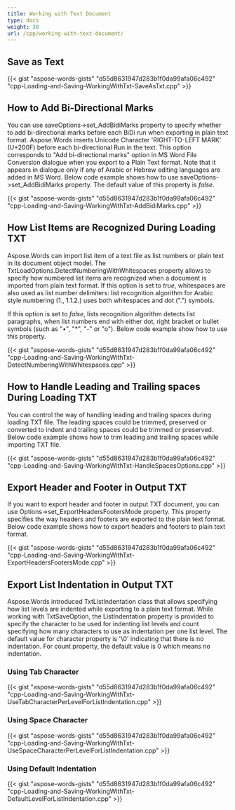 ```yaml
---
title: Working with Text Document
type: docs
weight: 30
url: /cpp/working-with-text-document/
---
```


## Save as Text

{{< gist "aspose-words-gists" "d55d8631947d283b1f0da99afa06c492" "cpp-Loading-and-Saving-WorkingWithTxt-SaveAsTxt.cpp" >}}

## How to Add Bi-Directional Marks

You can use saveOptions->set_AddBidiMarks property to specify whether to add bi-directional marks before each BiDi run when exporting in plain text format. Aspose.Words inserts Unicode Character 'RIGHT-TO-LEFT MARK' (U+200F) before each bi-directional Run in the text. This option corresponds to "Add bi-directional marks" option in MS Word File Conversion dialogue when you export to a Plain Text format. Note that it appears in dialogue only if any of Arabic or Hebrew editing languages are added in MS Word. Below code example shows how to use saveOptions->set_AddBidiMarks property. The default value of this property is *false*.

{{< gist "aspose-words-gists" "d55d8631947d283b1f0da99afa06c492" "cpp-Loading-and-Saving-WorkingWithTxt-AddBidiMarks.cpp" >}}

## How List Items are Recognized During Loading TXT

Aspose.Words can import list item of a text file as list numbers or plain text in its document object model. The TxtLoadOptions.DetectNumberingWithWhitespaces property allows to specify how numbered list items are recognized when a document is imported from plain text format. If this option is set to *true*, whitespaces are also used as list number delimiters: list recognition algorithm for Arabic style numbering (1., 1.1.2.) uses both whitespaces and dot (".") symbols.

If this option is set to *false*, lists recognition algorithm detects list paragraphs, when list numbers end with either dot, right bracket or bullet symbols (such as "•", "*", "-" or "o"). Below code example show how to use this property. 

{{< gist "aspose-words-gists" "d55d8631947d283b1f0da99afa06c492" "cpp-Loading-and-Saving-WorkingWithTxt-DetectNumberingWithWhitespaces.cpp" >}}

## How to Handle Leading and Trailing spaces During Loading TXT

You can control the way of handling leading and trailing spaces during loading TXT file. The leading spaces could be trimmed, preserved or converted to indent and trailing spaces could be trimmed or preserved. Below code example shows how to trim leading and trailing spaces while importing TXT file.

{{< gist "aspose-words-gists" "d55d8631947d283b1f0da99afa06c492" "cpp-Loading-and-Saving-WorkingWithTxt-HandleSpacesOptions.cpp" >}}

## Export Header and Footer in Output TXT

If you want to export header and footer in output TXT document, you can use Options->set_ExportHeadersFootersMode property. This property specifies the way headers and footers are exported to the plain text format. Below code example shows how to export headers and footers to plain text format.

{{< gist "aspose-words-gists" "d55d8631947d283b1f0da99afa06c492" "cpp-Loading-and-Saving-WorkingWithTxt-ExportHeadersFootersMode.cpp" >}}

## Export List Indentation in Output TXT

Aspose.Words introduced TxtListIndentation class that allows specifying how list levels are indented while exporting to a plain text format. While working with TxtSaveOption, the ListIndentation property is provided to specify the character to be used for indenting list levels and count specifying how many characters to use as indentation per one list level. The default value for character property is '\0' indicating that there is no indentation. For count property, the default value is 0 which means no indentation.

### Using Tab Character

{{< gist "aspose-words-gists" "d55d8631947d283b1f0da99afa06c492" "cpp-Loading-and-Saving-WorkingWithTxt-UseTabCharacterPerLevelForListIndentation.cpp" >}}

### Using Space Character

{{< gist "aspose-words-gists" "d55d8631947d283b1f0da99afa06c492" "cpp-Loading-and-Saving-WorkingWithTxt-UseSpaceCharacterPerLevelForListIndentation.cpp" >}}

### Using Default Indentation

{{< gist "aspose-words-gists" "d55d8631947d283b1f0da99afa06c492" "cpp-Loading-and-Saving-WorkingWithTxt-DefaultLevelForListIndentation.cpp" >}}
